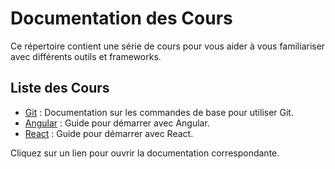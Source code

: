 
# Documentation des Cours

Ce répertoire contient une série de cours pour vous aider à vous familiariser avec différents outils et frameworks.

## Liste des Cours

- [Git](courses/git.md) : Documentation sur les commandes de base pour utiliser Git.
- [Angular](courses/angular.md) : Guide pour démarrer avec Angular.
- [React](courses/react.md) : Guide pour démarrer avec React.

Cliquez sur un lien pour ouvrir la documentation correspondante.
